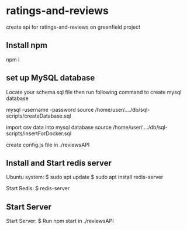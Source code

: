 # ratings-and-reviews

create api for ratings-and-reviews on greenfield project

## Install npm

npm i

<!-- ## Start MongoDB Server

if run into shutting down with code:100
exception in initAndListen: NonExistentPath: Data directory /data/db not found., terminating

whoami = YOURUSERNAME
sudo mkdir -p /data/db
sudo chown -Rv YOURUSERNAME /data/db

mongod

mongo -->

## set up MySQL database

Locate your schema.sql file then run following command to create mysql database

mysql -username -password
source /home/user/..../db/sql-scripts/createDatabase.sql

import csv data into mysql database
source /home/user/..../db/sql-scripts/insertForDocker.sql


create config.js file in ./reviewsAPI

## Install and Start redis server

Ubuntu system:
    $ sudo apt update
    $ sudo apt install redis-server

Start Redis:
    $ redis-server


## Start Server
Start Server:
   $ Run npm start in ./reviewsAPI

